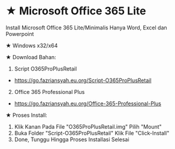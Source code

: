 # ★ Microsoft Office 365 Lite
Install Microsoft Office 365 Lite/Minimalis Hanya Word, Excel dan Powerpoint

★ Windows x32/x64

★ Download Bahan:
1. Script O365ProPlusRetail
- https://go.fazriansyah.eu.org/Script-O365ProPlusRetail
2. Office 365 Professional Plus
- https://go.fazriansyah.eu.org/Office-365-Professional-Plus

★ Proses Install:
1. Klik Kanan Pada File "O365ProPlusRetail.img" Pilih "Mount"
2. Buka Folder "Script-O365ProPlusRetail" Klik File "Click-Install"
3. Done, Tunggu Hingga Proses Installasi Selesai
